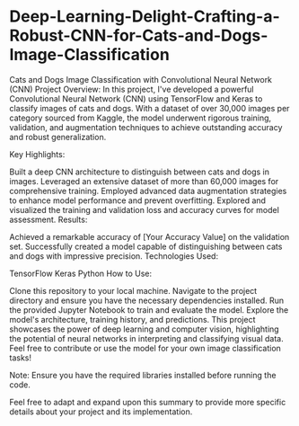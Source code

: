 # Deep-Learning-Delight-Crafting-a-Robust-CNN-for-Cats-and-Dogs-Image-Classification


Cats and Dogs Image Classification with Convolutional Neural Network (CNN)
Project Overview:
In this project, I've developed a powerful Convolutional Neural Network (CNN) using TensorFlow and Keras to classify images of cats and dogs. With a dataset of over 30,000 images per category sourced from Kaggle, the model underwent rigorous training, validation, and augmentation techniques to achieve outstanding accuracy and robust generalization.

Key Highlights:

Built a deep CNN architecture to distinguish between cats and dogs in images.
Leveraged an extensive dataset of more than 60,000 images for comprehensive training.
Employed advanced data augmentation strategies to enhance model performance and prevent overfitting.
Explored and visualized the training and validation loss and accuracy curves for model assessment.
Results:

Achieved a remarkable accuracy of [Your Accuracy Value] on the validation set.
Successfully created a model capable of distinguishing between cats and dogs with impressive precision.
Technologies Used:

TensorFlow
Keras
Python
How to Use:

Clone this repository to your local machine.
Navigate to the project directory and ensure you have the necessary dependencies installed.
Run the provided Jupyter Notebook to train and evaluate the model.
Explore the model's architecture, training history, and predictions.
This project showcases the power of deep learning and computer vision, highlighting the potential of neural networks in interpreting and classifying visual data. Feel free to contribute or use the model for your own image classification tasks!

Note: Ensure you have the required libraries installed before running the code.

Feel free to adapt and expand upon this summary to provide more specific details about your project and its implementation.
